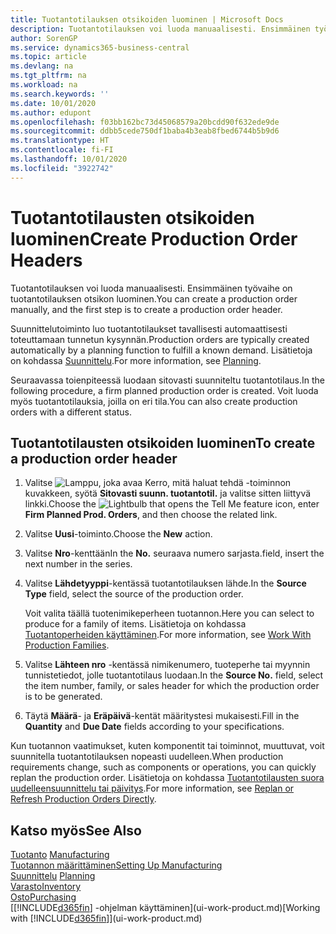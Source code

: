 ```yaml
---
title: Tuotantotilauksen otsikoiden luominen | Microsoft Docs
description: Tuotantotilauksen voi luoda manuaalisesti. Ensimmäinen työvaihe on tuotantotilauksen otsikon luominen.
author: SorenGP
ms.service: dynamics365-business-central
ms.topic: article
ms.devlang: na
ms.tgt_pltfrm: na
ms.workload: na
ms.search.keywords: ''
ms.date: 10/01/2020
ms.author: edupont
ms.openlocfilehash: f03bb162bc73d45068579a20bcdd90f632ede9de
ms.sourcegitcommit: ddbb5cede750df1baba4b3eab8fbed6744b5b9d6
ms.translationtype: HT
ms.contentlocale: fi-FI
ms.lasthandoff: 10/01/2020
ms.locfileid: "3922742"
---
```

# <a name="create-production-order-headers"></a><span data-ttu-id="cfbe9-103">Tuotantotilausten otsikoiden luominen</span><span class="sxs-lookup"><span data-stu-id="cfbe9-103">Create Production Order Headers</span></span>
<span data-ttu-id="cfbe9-104">Tuotantotilauksen voi luoda manuaalisesti. Ensimmäinen työvaihe on tuotantotilauksen otsikon luominen.</span><span class="sxs-lookup"><span data-stu-id="cfbe9-104">You can create a production order manually, and the first step is to create a production order header.</span></span>

<span data-ttu-id="cfbe9-105">Suunnittelutoiminto luo tuotantotilaukset tavallisesti automaattisesti toteuttamaan tunnetun kysynnän.</span><span class="sxs-lookup"><span data-stu-id="cfbe9-105">Production orders are typically created automatically by a planning function to fulfill a known demand.</span></span> <span data-ttu-id="cfbe9-106">Lisätietoja on kohdassa [Suunnittelu](production-planning.md).</span><span class="sxs-lookup"><span data-stu-id="cfbe9-106">For more information, see [Planning](production-planning.md).</span></span>   

<span data-ttu-id="cfbe9-107">Seuraavassa toienpiteessä luodaan sitovasti suunniteltu tuotantotilaus.</span><span class="sxs-lookup"><span data-stu-id="cfbe9-107">In the following procedure, a firm planned production order is created.</span></span> <span data-ttu-id="cfbe9-108">Voit luoda myös tuotantotilauksia, joilla on eri tila.</span><span class="sxs-lookup"><span data-stu-id="cfbe9-108">You can also create production orders with a different status.</span></span>  

## <a name="to-create-a-production-order-header"></a><span data-ttu-id="cfbe9-109">Tuotantotilausten otsikoiden luominen</span><span class="sxs-lookup"><span data-stu-id="cfbe9-109">To create a production order header</span></span>  
1.  <span data-ttu-id="cfbe9-110">Valitse ![Lamppu, joka avaa Kerro, mitä haluat tehdä -toiminnon](media/ui-search/search_small.png "Kerro, mitä haluat tehdä") kuvakkeen, syötä **Sitovasti suunn. tuotantotil.** ja valitse sitten liittyvä linkki.</span><span class="sxs-lookup"><span data-stu-id="cfbe9-110">Choose the ![Lightbulb that opens the Tell Me feature](media/ui-search/search_small.png "Tell me what you want to do") icon, enter **Firm Planned Prod. Orders**, and then choose the related link.</span></span>  
2.  <span data-ttu-id="cfbe9-111">Valitse **Uusi**-toiminto.</span><span class="sxs-lookup"><span data-stu-id="cfbe9-111">Choose the **New** action.</span></span>  
3.  <span data-ttu-id="cfbe9-112">Valitse **Nro**-kenttään</span><span class="sxs-lookup"><span data-stu-id="cfbe9-112">In the **No.**</span></span> <span data-ttu-id="cfbe9-113">seuraava numero sarjasta.</span><span class="sxs-lookup"><span data-stu-id="cfbe9-113">field, insert the next number in the series.</span></span>  
4.  <span data-ttu-id="cfbe9-114">Valitse **Lähdetyyppi**-kentässä tuotantotilauksen lähde.</span><span class="sxs-lookup"><span data-stu-id="cfbe9-114">In the **Source Type** field, select the source of the production order.</span></span>

    <span data-ttu-id="cfbe9-115">Voit valita täällä tuotenimikeperheen tuotannon.</span><span class="sxs-lookup"><span data-stu-id="cfbe9-115">Here you can select to produce for a family of items.</span></span> <span data-ttu-id="cfbe9-116">Lisätietoja on kohdassa [Tuotantoperheiden käyttäminen](production-how-work-family.md).</span><span class="sxs-lookup"><span data-stu-id="cfbe9-116">For more information, see [Work With Production Families](production-how-work-family.md).</span></span>
5.  <span data-ttu-id="cfbe9-117">Valitse **Lähteen nro** -kentässä nimikenumero, tuoteperhe tai myynnin tunnistetiedot, jolle tuotantotilaus luodaan.</span><span class="sxs-lookup"><span data-stu-id="cfbe9-117">In the **Source No.** field, select the item number, family, or sales header for which the production order is to be generated.</span></span>  
6.  <span data-ttu-id="cfbe9-118">Täytä **Määrä**- ja **Eräpäivä**-kentät määritystesi mukaisesti.</span><span class="sxs-lookup"><span data-stu-id="cfbe9-118">Fill in the **Quantity** and **Due Date** fields according to your specifications.</span></span>  

<span data-ttu-id="cfbe9-119">Kun tuotannon vaatimukset, kuten komponentit tai toiminnot, muuttuvat, voit suunnitella tuotantotilauksen nopeasti uudelleen.</span><span class="sxs-lookup"><span data-stu-id="cfbe9-119">When production requirements change, such as components or operations, you can quickly replan the production order.</span></span> <span data-ttu-id="cfbe9-120">Lisätietoja on kohdassa [Tuotantotilausten suora uudelleensuunnittelu tai päivitys](production-how-to-replan-refresh-production-orders.md).</span><span class="sxs-lookup"><span data-stu-id="cfbe9-120">For more information, see [Replan or Refresh Production Orders Directly](production-how-to-replan-refresh-production-orders.md).</span></span> 

## <a name="see-also"></a><span data-ttu-id="cfbe9-121">Katso myös</span><span class="sxs-lookup"><span data-stu-id="cfbe9-121">See Also</span></span>  
<span data-ttu-id="cfbe9-122">[Tuotanto](production-manage-manufacturing.md)  </span><span class="sxs-lookup"><span data-stu-id="cfbe9-122">[Manufacturing](production-manage-manufacturing.md)  </span></span>  
[<span data-ttu-id="cfbe9-123">Tuotannon määrittäminen</span><span class="sxs-lookup"><span data-stu-id="cfbe9-123">Setting Up Manufacturing</span></span>](production-configure-production-processes.md)  
<span data-ttu-id="cfbe9-124">[Suunnittelu](production-planning.md)    </span><span class="sxs-lookup"><span data-stu-id="cfbe9-124">[Planning](production-planning.md)    </span></span>  
[<span data-ttu-id="cfbe9-125">Varasto</span><span class="sxs-lookup"><span data-stu-id="cfbe9-125">Inventory</span></span>](inventory-manage-inventory.md)  
[<span data-ttu-id="cfbe9-126">Osto</span><span class="sxs-lookup"><span data-stu-id="cfbe9-126">Purchasing</span></span>](purchasing-manage-purchasing.md)  
<span data-ttu-id="cfbe9-127">[[!INCLUDE[d365fin](includes/d365fin_md.md)] -ohjelman käyttäminen](ui-work-product.md)</span><span class="sxs-lookup"><span data-stu-id="cfbe9-127">[Working with [!INCLUDE[d365fin](includes/d365fin_md.md)]](ui-work-product.md)</span></span>
